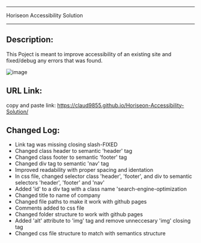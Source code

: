 --------------------------------

Horiseon Accessibility Solution

--------------------------------

Description:
------------
This Poject is meant to improve accessibility of an existing site and fixed/debug any errors that was found.

![image](https://user-images.githubusercontent.com/37052240/177916701-63db6a8c-1f57-4648-bcfa-6576e8ce6a8f.png)


URL Link:
---------
copy and paste link: https://claud9855.github.io/Horiseon-Accessibility-Solution/

Changed Log:
----------
- Link tag was missing closing slash-FIXED
- Changed class header to semantic 'header' tag
- Changed class footer to semantic 'footer' tag
- Changed div tag to semantic 'nav' tag
- Improved readability with proper spacing and identation
- In css file, changed selector class 'header', 'footer', and div to semantic selectors 'header', 'footer' and 'nav'
- Added 'id' to a div tag with a class name 'search-engine-optimization
- Changed title to name of company
- Changed file paths to make it work with github pages
- Comments added to css file
- Changed folder structure to work with github pages
- Added 'alt' attribute to 'img' tag and remove unneccesary 'img' closing tag
- Changed css file structure to match with semantics structure 
